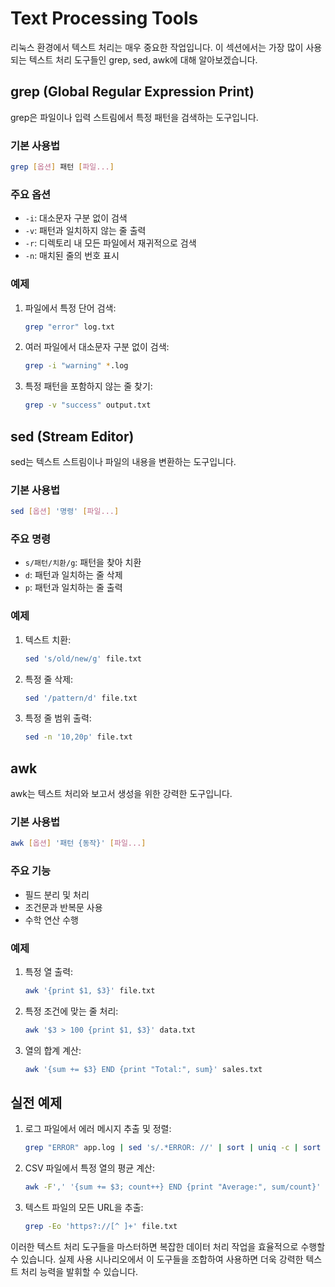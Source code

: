 # Text Processing Tools

리눅스 환경에서 텍스트 처리는 매우 중요한 작업입니다. 이 섹션에서는 가장 많이 사용되는 텍스트 처리 도구들인 grep, sed, awk에 대해 알아보겠습니다.

## grep (Global Regular Expression Print)

grep은 파일이나 입력 스트림에서 특정 패턴을 검색하는 도구입니다.

### 기본 사용법

```bash
grep [옵션] 패턴 [파일...]
```

### 주요 옵션

- `-i`: 대소문자 구분 없이 검색
- `-v`: 패턴과 일치하지 않는 줄 출력
- `-r`: 디렉토리 내 모든 파일에서 재귀적으로 검색
- `-n`: 매치된 줄의 번호 표시

### 예제

1. 파일에서 특정 단어 검색:
   ```bash
   grep "error" log.txt
   ```

2. 여러 파일에서 대소문자 구분 없이 검색:
   ```bash
   grep -i "warning" *.log
   ```

3. 특정 패턴을 포함하지 않는 줄 찾기:
   ```bash
   grep -v "success" output.txt
   ```

## sed (Stream Editor)

sed는 텍스트 스트림이나 파일의 내용을 변환하는 도구입니다.

### 기본 사용법

```bash
sed [옵션] '명령' [파일...]
```

### 주요 명령

- `s/패턴/치환/g`: 패턴을 찾아 치환
- `d`: 패턴과 일치하는 줄 삭제
- `p`: 패턴과 일치하는 줄 출력

### 예제

1. 텍스트 치환:
   ```bash
   sed 's/old/new/g' file.txt
   ```

2. 특정 줄 삭제:
   ```bash
   sed '/pattern/d' file.txt
   ```

3. 특정 줄 범위 출력:
   ```bash
   sed -n '10,20p' file.txt
   ```

## awk

awk는 텍스트 처리와 보고서 생성을 위한 강력한 도구입니다.

### 기본 사용법

```bash
awk [옵션] '패턴 {동작}' [파일...]
```

### 주요 기능

- 필드 분리 및 처리
- 조건문과 반복문 사용
- 수학 연산 수행

### 예제

1. 특정 열 출력:
   ```bash
   awk '{print $1, $3}' file.txt
   ```

2. 특정 조건에 맞는 줄 처리:
   ```bash
   awk '$3 > 100 {print $1, $3}' data.txt
   ```

3. 열의 합계 계산:
   ```bash
   awk '{sum += $3} END {print "Total:", sum}' sales.txt
   ```

## 실전 예제

1. 로그 파일에서 에러 메시지 추출 및 정렬:
   ```bash
   grep "ERROR" app.log | sed 's/.*ERROR: //' | sort | uniq -c | sort -nr
   ```

2. CSV 파일에서 특정 열의 평균 계산:
   ```bash
   awk -F',' '{sum += $3; count++} END {print "Average:", sum/count}' data.csv
   ```

3. 텍스트 파일의 모든 URL을 추출:
   ```bash
   grep -Eo 'https?://[^ ]+' file.txt
   ```

이러한 텍스트 처리 도구들을 마스터하면 복잡한 데이터 처리 작업을 효율적으로 수행할 수 있습니다. 실제 사용 시나리오에서 이 도구들을 조합하여 사용하면 더욱 강력한 텍스트 처리 능력을 발휘할 수 있습니다.